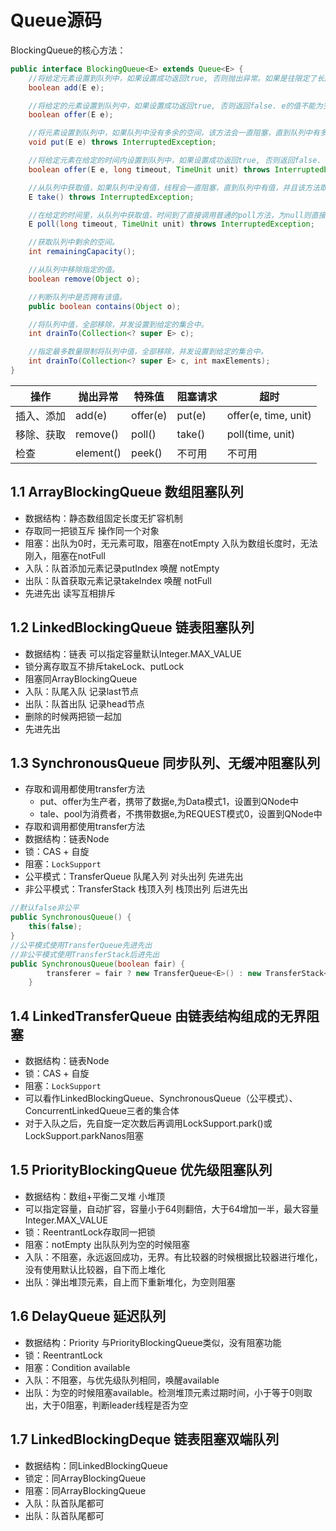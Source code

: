 
# Queue源码

BlockingQueue的核心方法：
```java
public interface BlockingQueue<E> extends Queue<E> {
    //将给定元素设置到队列中，如果设置成功返回true, 否则抛出异常。如果是往限定了长度的队列中设置值，推荐使用offer()方法。
    boolean add(E e);

    //将给定的元素设置到队列中，如果设置成功返回true, 否则返回false. e的值不能为空，否则抛出空指针异常。
    boolean offer(E e);

    //将元素设置到队列中，如果队列中没有多余的空间，该方法会一直阻塞，直到队列中有多余的空间。
    void put(E e) throws InterruptedException;

    //将给定元素在给定的时间内设置到队列中，如果设置成功返回true, 否则返回false.
    boolean offer(E e, long timeout, TimeUnit unit) throws InterruptedException;

    //从队列中获取值，如果队列中没有值，线程会一直阻塞，直到队列中有值，并且该方法取得了该值。
    E take() throws InterruptedException;

    //在给定的时间里，从队列中获取值，时间到了直接调用普通的poll方法，为null则直接返回null。
    E poll(long timeout, TimeUnit unit) throws InterruptedException;

    //获取队列中剩余的空间。
    int remainingCapacity();

    //从队列中移除指定的值。
    boolean remove(Object o);

    //判断队列中是否拥有该值。
    public boolean contains(Object o);

    //将队列中值，全部移除，并发设置到给定的集合中。
    int drainTo(Collection<? super E> c);

    //指定最多数量限制将队列中值，全部移除，并发设置到给定的集合中。
    int drainTo(Collection<? super E> c, int maxElements);
}
```

操作 | 抛出异常 | 特殊值 | 阻塞请求 | 超时
----|----|----|----|----
插入、添加 | add(e) | offer(e) | put(e) | offer(e, time, unit)
移除、获取 | remove() | poll() | take() | poll(time, unit)
检查 | element() | peek() | 不可用 | 不可用




## 1.1 ArrayBlockingQueue 数组阻塞队列
- 数据结构：静态数组固定长度无扩容机制
- 存取同一把锁互斥 操作同一个对象
- 阻塞：出队为0时，无元素可取，阻塞在notEmpty 入队为数组长度时，无法刚入，阻塞在notFull
- 入队：队首添加元素记录putIndex 唤醒 notEmpty 
- 出队：队首获取元素记录takeIndex 唤醒 notFull
- 先进先出 读写互相排斥

## 1.2 LinkedBlockingQueue 链表阻塞队列
- 数据结构：链表 可以指定容量默认Integer.MAX_VALUE
- 锁分离存取互不排斥takeLock、putLock
- 阻塞同ArrayBlockingQueue
- 入队：队尾入队 记录last节点
- 出队：队首出队 记录head节点
- 删除的时候两把锁一起加
- 先进先出
  
## 1.3 SynchronousQueue 同步队列、无缓冲阻塞队列
- 存取和调用都使用transfer方法
  - put、offer为生产者，携带了数据e,为Data模式1，设置到QNode中
  - tale、pool为消费者，不携带数据e,为REQUEST模式0，设置到QNode中
- 存取和调用都使用transfer方法
- 数据结构：链表Node
- 锁：CAS + 自旋
- 阻塞：`LockSupport`
- 公平模式：TransferQueue 队尾入列 对头出列 先进先出
- 非公平模式：TransferStack 栈顶入列 栈顶出列 后进先出
```java
//默认false非公平
public SynchronousQueue() {
    this(false);
}
//公平模式使用TransferQueue先进先出
//非公平模式使用TransferStack后进先出
public SynchronousQueue(boolean fair) {
        transferer = fair ? new TransferQueue<E>() : new TransferStack<E>();
    }
```

## 1.4 LinkedTransferQueue 由链表结构组成的无界阻塞
- 数据结构：链表Node
- 锁：CAS + 自旋
- 阻塞：`LockSupport`
- 可以看作LinkedBlockingQueue、SynchronousQueue（公平模式）、ConcurrentLinkedQueue三者的集合体
- 对于入队之后，先自旋一定次数后再调用LockSupport.park()或LockSupport.parkNanos阻塞

## 1.5 PriorityBlockingQueue 优先级阻塞队列 
- 数据结构：数组+平衡二叉堆 小堆顶 
- 可以指定容量，自动扩容，容量小于64则翻倍，大于64增加一半，最大容量Integer.MAX_VALUE
- 锁：ReentrantLock存取同一把锁
- 阻塞：notEmpty 出队队列为空的时候阻塞
- 入队：不阻塞，永远返回成功，无界。有比较器的时候根据比较器进行堆化，没有使用默认比较器，自下而上堆化
- 出队：弹出堆顶元素，自上而下重新堆化，为空则阻塞

## 1.6 DelayQueue 延迟队列
- 数据结构：Priority 与PriorityBlockingQueue类似，没有阻塞功能
- 锁：ReentrantLock
- 阻塞：Condition available
- 入队：不阻塞，与优先级队列相同，唤醒available
- 出队：为空的时候阻塞available。检测堆顶元素过期时间，小于等于0则取出，大于0阻塞，判断leader线程是否为空
  
## 1.7 LinkedBlockingDeque 链表阻塞双端队列
- 数据结构：同LinkedBlockingQueue
- 锁定：同ArrayBlockingQueue
- 阻塞：同ArrayBlockingQueue
- 入队：队首队尾都可
- 出队：队首队尾都可
